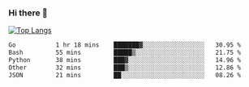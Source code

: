 ### Hi there 👋

<!--
**3Xpl0it3r/3Xpl0it3r** is a ✨ _special_ ✨ repository because its `README.md` (this file) appears on your GitHub profile.

Here are some ideas to get you started:

- 🔭 I’m currently working on ...
- 🌱 I’m currently learning ...
- 👯 I’m looking to collaborate on ...
- 🤔 I’m looking for help with ...
- 💬 Ask me about ...
- 📫 How to reach me: ...
- 😄 Pronouns: ...
- ⚡ Fun fact: ...
-->


[![Top Langs](https://github-readme-stats.vercel.app/api/top-langs/?username=3Xpl0it3r&layout=compact)](https://github.com/3Xpl0it3r/3Xpl0it3r)

<!--START_SECTION:waka-->

```txt
Go           1 hr 18 mins    ███████▓░░░░░░░░░░░░░░░░░   30.95 %
Bash         55 mins         █████▒░░░░░░░░░░░░░░░░░░░   21.75 %
Python       38 mins         ███▓░░░░░░░░░░░░░░░░░░░░░   14.96 %
Other        32 mins         ███▒░░░░░░░░░░░░░░░░░░░░░   12.86 %
JSON         21 mins         ██░░░░░░░░░░░░░░░░░░░░░░░   08.26 %
```

<!--END_SECTION:waka-->
